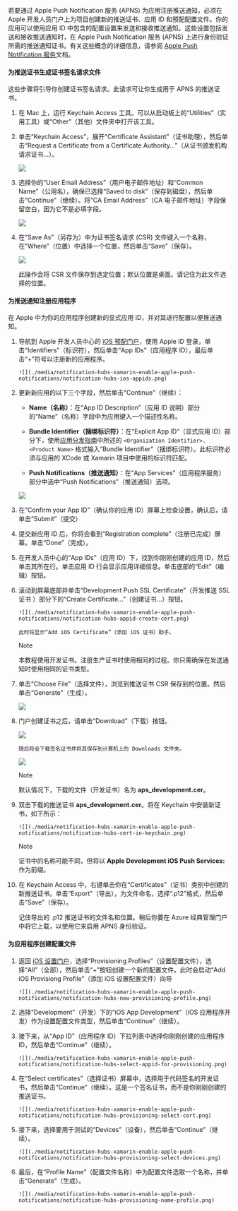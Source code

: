 

若要通过 Apple Push Notification 服务 (APNS) 为应用注册推送通知，必须在 Apple 开发人员门户上为项目创建新的推送证书、应用 ID 和预配配置文件。你的应用可以使用应用 ID 中包含的配置设置来发送和接收推送通知。这些设置包括发送和接收推送通知时，在 Apple Push Notification 服务 (APNS) 上进行身份验证所需的推送通知证书。有关这些概念的详细信息，请参阅 [Apple Push Notification 服务](http://go.microsoft.com/fwlink/p/?LinkId=272584)文档。

#### 为推送证书生成证书签名请求文件

这些步骤将引导你创建证书签名请求。此请求可让你生成用于 APNS 的推送证书。

1. 在 Mac 上，运行 Keychain Access 工具。可以从启动板上的“Utilities”（实用工具）或“Other”（其他）文件夹中打开该工具。

2. 单击“Keychain Access”，展开“Certificate Assistant”（证书助理），然后单击“Request a Certificate from a Certificate Authority...”（从证书颁发机构请求证书...）。

      ![](./media/notification-hubs-xamarin-enable-apple-push-notifications/notification-hubs-request-cert-from-ca.png)

3. 选择你的“User Email Address”（用户电子邮件地址）和“Common Name”（公用名），确保已选择“Saved to disk”（保存到磁盘），然后单击“Continue”（继续）。将“CA Email Address”（CA 电子邮件地址）字段保留空白，因为它不是必填字段。

      ![](./media/notification-hubs-xamarin-enable-apple-push-notifications/notification-hubs-csr-info.png)

4. 在“Save As”（另存为）中为证书签名请求 (CSR) 文件键入一个名称，在“Where”（位置）中选择一个位置，然后单击“Save”（保存）。

      ![](./media/notification-hubs-xamarin-enable-apple-push-notifications/notification-hubs-save-csr.png)

      此操作会将 CSR 文件保存到选定位置；默认位置是桌面。请记住为此文件选择的位置。

#### 为推送通知注册应用程序

在 Apple 中为你的应用程序创建新的显式应用 ID，并对其进行配置以便推送通知。

1. 导航到 Apple 开发人员中心的 [iOS 预配门户](http://go.microsoft.com/fwlink/p/?LinkId=272456)，使用 Apple ID 登录，单击“Identifiers”（标识符），然后单击“App IDs”（应用程序 ID），最后单击“+”符号以注册新的应用程序。

       ![](./media/notification-hubs-xamarin-enable-apple-push-notifications/notification-hubs-ios-appids.png)

2. 更新新应用的以下三个字段，然后单击“Continue”（继续）：

    * **Name（名称）**：在“App ID Description”（应用 ID 说明）部分的“Name”（名称）字段中为应用键入一个描述性名称。

    * **Bundle Identifier（捆绑标识符）**：在“Explicit App ID”（显式应用 ID）部分下，使用[应用分发指南](https://developer.apple.com/library/mac/documentation/IDEs/Conceptual/AppDistributionGuide/ConfiguringYourApp/ConfiguringYourApp.html#//apple_ref/doc/uid/TP40012582-CH28-SW8)中所述的 `<Organization Identifier>.<Product Name>` 格式输入“Bundle Identifier”（捆绑标识符）。此标识符必须与应用的 XCode 或 Xamarin 项目中使用的标识符匹配。

    * **Push Notifications（推送通知）**：在“App Services”（应用程序服务）部分中选中“Push Notifications”（推送通知）选项。

    ![](./media/notification-hubs-xamarin-enable-apple-push-notifications/notification-hubs-new-appid-info.png)

3. 在“Confirm your App ID”（确认你的应用 ID）屏幕上检查设置，确认后，请单击“Submit”（提交）

4. 	提交新应用 ID 后，你将会看到“Registration complete”（注册已完成）屏幕。单击“Done”（完成）。

5. 在开发人员中心的“App IDs”（应用 ID）下，找到你刚刚创建的应用 ID，然后单击其所在行。单击应用 ID 行会显示应用详细信息。单击底部的“Edit”（编辑）按钮。

6. 滚动到屏幕底部并单击“Development Push SSL Certificate”（开发推送 SSL 证书 ）部分下的“Create Certificate...”（创建证书...）按钮。

       ![](./media/notification-hubs-xamarin-enable-apple-push-notifications/notification-hubs-appid-create-cert.png)

       此时将显示“Add iOS Certificate”（添加 iOS 证书）助手。

    > [!NOTE]
    >本教程使用开发证书。注册生产证书时使用相同的过程。你只需确保在发送通知时使用相同的证书类型。

7. 单击“Choose File”（选择文件），浏览到推送证书 CSR 保存到的位置。然后单击“Generate”（生成）。

      ![](./media/notification-hubs-xamarin-enable-apple-push-notifications/notification-hubs-appid-cert-choose-csr.png)

8. 门户创建证书之后，请单击“Download”（下载）按钮。

      ![](./media/notification-hubs-xamarin-enable-apple-push-notifications/notification-hubs-appid-download-cert.png)

       随后将会下载签名证书并将其保存到计算机上的 Downloads 文件夹。

      ![](./media/notification-hubs-enable-apple-push-notifications/notification-hubs-cert-downloaded.png)

    > [!NOTE]
    >默认情况下，下载的文件（开发证书）名为 **aps\_development.cer**。

9. 双击下载的推送证书 **aps\_development.cer**。将在 Keychain 中安装新证书，如下所示：

       ![](./media/notification-hubs-xamarin-enable-apple-push-notifications/notification-hubs-cert-in-keychain.png)

    > [!NOTE]
    >证书中的名称可能不同，但将以 **Apple Development iOS Push Services:** 作为前缀。

10. 在 Keychain Access 中，右键单击你在“Certificates”（证书）类别中创建的新推送证书。单击“Export”（导出），为文件命名，选择“.p12”格式，然后单击“Save”（保存）。

    记住导出的 .p12 推送证书的文件名和位置。稍后你要在 Azure 经典管理门户中将它上载，以使用它来启用 APNS 身份验证。

#### 为应用程序创建配置文件

1. 返回 <a href="http://go.microsoft.com/fwlink/p/?LinkId=272456" target="_blank">iOS 设置门户</a>，选择“Provisioning Profiles”（设置配置文件），选择“All”（全部），然后单击“+”按钮创建一个新的配置文件。此时会启动“Add iOS Provisiong Profile”（添加 iOS 设置配置文件）向导

       ![](./media/notification-hubs-xamarin-enable-apple-push-notifications/notification-hubs-new-provisioning-profile.png)

2. 选择“Development”（开发）下的“iOS App Development”（iOS 应用程序开发）作为设置配置文件类型，然后单击“Continue”（继续）。

3. 接下来，从“App ID”（应用程序 ID）下拉列表中选择你刚刚创建的应用程序 ID，然后单击“Continue”（继续）。

       ![](./media/notification-hubs-xamarin-enable-apple-push-notifications/notification-hubs-select-appid-for-provisioning.png)

4. 在“Select certificates”（选择证书）屏幕中，选择用于代码签名的开发证书，然后单击“Continue”（继续）。这是一个签名证书，而不是你刚刚创建的推送证书。

       ![](./media/notification-hubs-xamarin-enable-apple-push-notifications/notification-hubs-provisioning-select-cert.png)

5. 接下来，选择要用于测试的“Devices”（设备），然后单击“Continue”（继续）。

       ![](./media/notification-hubs-xamarin-enable-apple-push-notifications/notification-hubs-provisioning-select-devices.png)

6. 最后，在“Profile Name”（配置文件名称）中为配置文件选取一个名称，并单击“Generate”（生成）。

       ![](./media/notification-hubs-xamarin-enable-apple-push-notifications/notification-hubs-provisioning-name-profile.png)

<!---HONumber=Mooncake_0104_2016-->